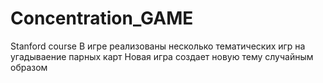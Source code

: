 # Concentration_GAME
Stanford course
В игре реализованы несколько тематических игр на угадываение парных карт
Новая игра создает новую тему случайным образом
